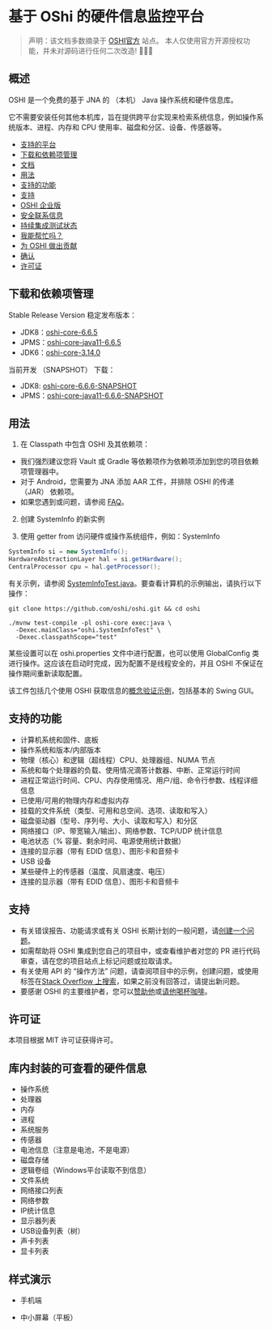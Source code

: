 #  基于 OShi 的硬件信息监控平台

> 声明：该文档多数摘录于 [OSHI官方](https://github.com/oshi/oshi?tab=readme-ov-file#documentation) 站点。
> 本人仅使用官方开源授权功能，并未对源码进行任何二次改造! 🐶🐶🐶

## 概述

OSHI 是一个免费的基于 JNA 的 （本机） Java 操作系统和硬件信息库。

它不需要安装任何其他本机库，旨在提供跨平台实现来检索系统信息，例如操作系统版本、进程、内存和 CPU 使用率、磁盘和分区、设备、传感器等。

- [支持的平台](https://www.oshi.ooo/#supported-platforms)
- [下载和依赖项管理](https://www.oshi.ooo/#downloads-and-dependency-management)
- [文档](https://www.oshi.ooo/#documentation)
- [用法](https://www.oshi.ooo/#usage)
- [支持的功能](https://www.oshi.ooo/#supported-features)
- [支持](https://www.oshi.ooo/#support)
- [OSHI 企业版](https://www.oshi.ooo/#oshi-for-enterprise)
- [安全联系信息](https://www.oshi.ooo/#security-contact-information)
- [持续集成测试状态](https://www.oshi.ooo/#continuous-integration-test-status)
- [我能帮忙吗？](https://www.oshi.ooo/#how-can-i-help)
- [为 OSHI 做出贡献](https://www.oshi.ooo/#contributing-to-oshi)
- [确认](https://www.oshi.ooo/#acknowledgments)
- [许可证](https://www.oshi.ooo/#license)

## 下载和依赖项管理

Stable Release Version 稳定发布版本：

- JDK8：[oshi-core-6.6.5](https://central.sonatype.com/artifact/com.github.oshi/oshi-core/6.6.5)
- JPMS：[oshi-core-java11-6.6.5](https://central.sonatype.com/artifact/com.github.oshi/oshi-core-java11/6.6.5)
- JDK6：[oshi-core-3.14.0](https://central.sonatype.com/artifact/com.github.oshi/oshi-core/3.14.0)

当前开发 （SNAPSHOT） 下载：

- JDK8: [oshi-core-6.6.6-SNAPSHOT](https://oss.sonatype.org/service/local/artifact/maven/redirect?r=snapshots&g=com.github.oshi&a=oshi-core&v=6.6.6-SNAPSHOT&e=jar)
- JPMS：[oshi-core-java11-6.6.6-SNAPSHOT](https://oss.sonatype.org/service/local/artifact/maven/redirect?r=snapshots&g=com.github.oshi&a=oshi-core-java11&v=6.6.6-SNAPSHOT&e=jar)

## 用法

1. 在 Classpath 中包含 OSHI 及其依赖项：

- 我们强烈建议您将 Vault 或 Gradle 等依赖项作为依赖项添加到您的项目依赖项管理器中。
- 对于 Android，您需要为 JNA 添加 AAR 工件，并排除 OSHI 的传递 （JAR） 依赖项。
- 如果您遇到或问题，请参阅 [FAQ](https://github.com/oshi/oshi/blob/master/src/site/markdown/FAQ.md#how-do-i-resolve-jna-noclassdeffounderror-or-nosuchmethoderror-issues)。

2. 创建 SystemInfo 的新实例



3. 使用 getter from 访问硬件或操作系统组件，例如：SystemInfo

```java
SystemInfo si = new SystemInfo();
HardwareAbstractionLayer hal = si.getHardware();
CentralProcessor cpu = hal.getProcessor();
```

有关示例，请参阅 [SystemInfoTest.java](https://github.com/oshi/oshi/blob/master/oshi-core/src/test/java/oshi/SystemInfoTest.java)。要查看计算机的示例输出，请执行以下操作：

```shell
git clone https://github.com/oshi/oshi.git && cd oshi

./mvnw test-compile -pl oshi-core exec:java \
  -Dexec.mainClass="oshi.SystemInfoTest" \
  -Dexec.classpathScope="test"
```

某些设置可以在 oshi.properties 文件中进行配置，也可以使用 GlobalConfig 类进行操作。这应该在启动时完成，因为配置不是线程安全的，并且 OSHI 不保证在操作期间重新读取配置。

该工件包括几个使用 OSHI 获取信息的[概念验证示例](https://github.com/oshi/oshi/blob/master/oshi-demo/src/main/java/oshi/demo/)，包括基本的 Swing GUI。

## 支持的功能

- 计算机系统和固件、底板
- 操作系统和版本/内部版本
- 物理（核心）和逻辑（超线程）CPU、处理器组、NUMA 节点
- 系统和每个处理器的负载、使用情况滴答计数器、中断、正常运行时间
- 进程正常运行时间、CPU、内存使用情况、用户/组、命令行参数、线程详细信息
- 已使用/可用的物理内存和虚拟内存
- 挂载的文件系统（类型、可用和总空间、选项、读取和写入）
- 磁盘驱动器（型号、序列号、大小、读取和写入）和分区
- 网络接口（IP、带宽输入/输出）、网络参数、TCP/UDP 统计信息
- 电池状态（% 容量、剩余时间、电源使用统计数据）
- 连接的显示器（带有 EDID 信息）、图形卡和音频卡
- USB 设备
- 某些硬件上的传感器（温度、风扇速度、电压）
- 连接的显示器（带有 EDID 信息）、图形卡和音频卡

## 支持

- 有关错误报告、功能请求或有关 OSHI 长期计划的一般问题，请[创建一个问题](https://github.com/oshi/oshi/issues)。
- 如需帮助将 OSHI 集成到您自己的项目中，或查看维护者对您的 PR 进行代码审查，请在您的项目站点上标记问题或拉取请求。
- 有关使用 API 的 “操作方法” 问题，请查阅项目中的示例，创建问题，或使用标签在[Stack Overflow 上搜索](https://stackoverflow.com/search?q=%5Boshi%5D+is%3Aquestion)，如果之前没有回答过，请提出新问题。
- 要感谢 OSHI 的主要维护者，您可以[赞助他](https://github.com/sponsors/dbwiddis)或[请他喝杯咖啡](https://www.buymeacoffee.com/dbwiddis)。

## 许可证

本项目根据 MIT 许可证获得许可。

## 库内封装的可查看的硬件信息

- 操作系统
- 处理器
- 内存
- 进程
- 系统服务
- 传感器
- 电池信息（注意是电池，不是电源）
- 磁盘存储
- 逻辑卷组（Windows平台读取不到信息）
- 文件系统
- 网络接口列表
- 网络参数
- IP统计信息
- 显示器列表
- USB设备列表（树）
- 声卡列表
- 显卡列表

## 样式演示

- 手机端

- 中小屏幕（平板）

